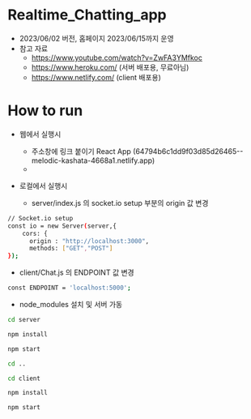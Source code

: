 # Realtime_Chatting_app

- 2023/06/02 버전, 홈페이지 2023/06/15까지 운영
- 참고 자료
  - https://www.youtube.com/watch?v=ZwFA3YMfkoc
  - https://www.heroku.com/ (서버 배포용, 무료아님)
  - https://www.netlify.com/ (client 배포용)

# **How to run**

- 웹에서 실행시 
  - 주소창에 링크 붙이기 React App (64794b6c1dd9f03d85d26465--melodic-kashata-4668a1.netlify.app)
  - 

- 로컬에서 실행시
  - server/index.js 의 socket.io setup 부분의 origin 값 변경
```bash
// Socket.io setup
const io = new Server(server,{
    cors: {
      origin : "http://localhost:3000", 
      methods: ["GET","POST"]
});
```

  - client/Chat.js 의 ENDPOINT 값 변경
```bash
const ENDPOINT = 'localhost:5000';
```
  - node_modules 설치 및 서버 가동
```bash
cd server
```
```bash
npm install
```
```bash
npm start
```
```bash
cd ..
```
```bash
cd client
```
```bash
npm install
```
```bash
npm start
```

